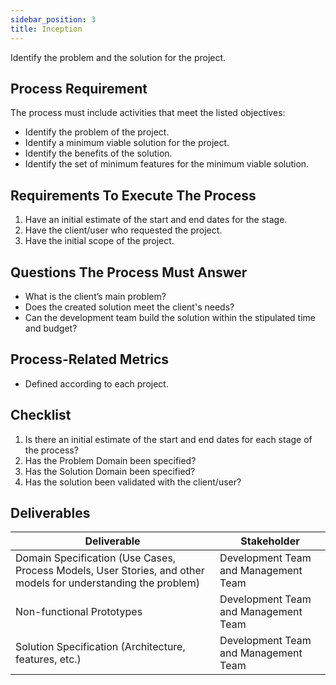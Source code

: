 ```yaml
---
sidebar_position: 3
title: Inception
---
```


Identify the problem and the solution for the project.

## Process Requirement
The process must include activities that meet the listed objectives:
- Identify the problem of the project.
- Identify a minimum viable solution for the project.
- Identify the benefits of the solution.
- Identify the set of minimum features for the minimum viable solution.

## Requirements To Execute The Process
1. Have an initial estimate of the start and end dates for the stage.
2. Have the client/user who requested the project.
3. Have the initial scope of the project.

## Questions The Process Must Answer
- What is the client’s main problem?
- Does the created solution meet the client's needs?
- Can the development team build the solution within the stipulated time and budget?

## Process-Related Metrics
- Defined according to each project.

## Checklist
1. Is there an initial estimate of the start and end dates for each stage of the process?
2. Has the Problem Domain been specified?
3. Has the Solution Domain been specified?
4. Has the solution been validated with the client/user?

## Deliverables

| **Deliverable** | **Stakeholder** |
| --- | --- |
| Domain Specification (Use Cases, Process Models, User Stories, and other models for understanding the problem) | Development Team and Management Team |
| Non-functional Prototypes | Development Team and Management Team |
| Solution Specification (Architecture, features, etc.) | Development Team and Management Team |
